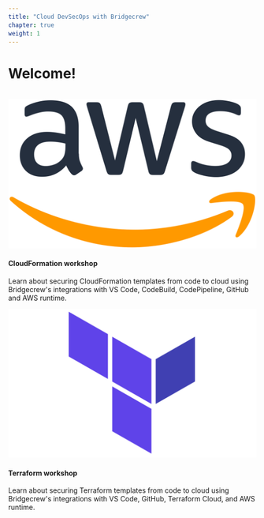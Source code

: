 ```yaml
---
title: "Cloud DevSecOps with Bridgecrew"
chapter: true
weight: 1
---
```


<link href="https://cdn.jsdelivr.net/npm/bootstrap@5.0.2/dist/css/bootstrap.min.css" rel="stylesheet" integrity="sha384-EVSTQN3/azprG1Anm3QDgpJLIm9Nao0Yz1ztcQTwFspd3yD65VohhpuuCOmLASjC" crossorigin="anonymous">
<style>
    a {
        color: inherit;
        text-decoration: none;
    } 
</style>


# Welcome!
<br>
<div class="container">
    <div class="row center">
        <div class="col-lg-6 col-sm-6 mb-4">
                <div class="card text-center">
                    <a href="./cloudformation.html">
                        <div class="card-body p-lg-5 px-3 py-4">
                            <a href="./cloudformation.html">
                                <img src="images/aws_logo.png">
                                <h4 class="card-title mb-3">CloudFormation workshop</h4>
                                <p class="card-text">Learn about securing CloudFormation templates from code to cloud using Bridgecrew's integrations with VS Code, CodeBuild, CodePipeline, GitHub and AWS runtime.</p>
                            </a>
                        </div>
                    </a>
                </div>
        </div>
        <div class="col-lg-6 col-sm-6 mb-4">
                <div class="card text-center">
                    <a href="./terraform.html">
                        <div class="card-body p-lg-5 px-3 py-4">
                            <a href="./terraform.html">
                                <img src="images/terraform_logo.png">
                                <h4 class="card-title mb-3">Terraform workshop</h4>
                                <p class="card-text">Learn about securing Terraform templates from code to cloud using Bridgecrew's integrations with VS Code, GitHub, Terraform Cloud, and AWS runtime.</p>
                            </a>
                        </div>
                    </a>
                </div>
        </div>
    </div>
</div>